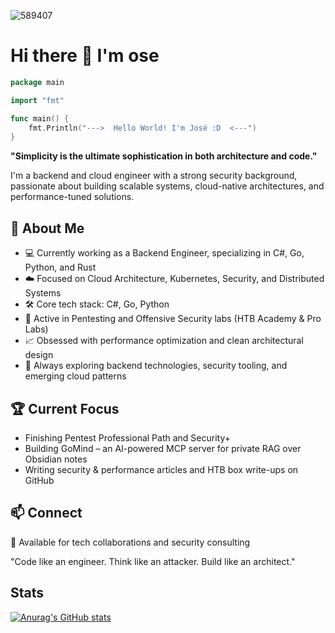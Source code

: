 ![589407](https://user-images.githubusercontent.com/20876378/200520670-d5d75540-04d4-4ae3-a66f-c6d4f017275a.jpeg)

# Hi there 👋 I'm ose

<!--
**osesantos/osesantos** is a ✨ _special_ ✨ repository because its `README.md` (this file) appears on your GitHub profile.

Here are some ideas to get you started:

- 🔭 I’m currently working on ...
- 🌱 I’m currently learning ...
- 👯 I’m looking to collaborate on ...
- 🤔 I’m looking for help with ...
- 💬 Ask me about ...
- 📫 How to reach me: ...
- 😄 Pronouns: ...
- ⚡ Fun fact: ...
-->

```go
package main

import "fmt"

func main() {
    fmt.Println("--->  Hello World! I'm José :D  <---")
}
```

**"Simplicity is the ultimate sophistication in both architecture and code."**

I'm a backend and cloud engineer with a strong security background, passionate about building scalable systems, cloud-native architectures, and performance-tuned solutions.

## 🚀 About Me
- 💻 Currently working as a Backend Engineer, specializing in C#, Go, Python, and Rust
- ☁️ Focused on Cloud Architecture, Kubernetes, Security, and Distributed Systems
- 🛠️ Core tech stack: C#, Go, Python
- 🔐 Active in Pentesting and Offensive Security labs (HTB Academy & Pro Labs)
- 📈 Obsessed with performance optimization and clean architectural design
- 🌱 Always exploring backend technologies, security tooling, and emerging cloud patterns

## 🏆 Current Focus
- Finishing Pentest Professional Path and Security+
- Building GoMind – an AI-powered MCP server for private RAG over Obsidian notes
- Writing security & performance articles and HTB box write-ups on GitHub

## 📫 Connect
📧 Available for tech collaborations and security consulting

"Code like an engineer. Think like an attacker. Build like an architect."

## Stats
[![Anurag's GitHub stats](https://github-readme-stats.vercel.app/api?username=osesantos&show_icons=true&theme=dark)](https://github.com/anuraghazra/github-readme-stats)

